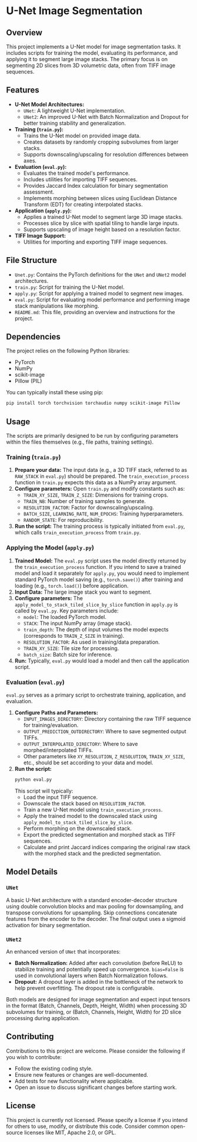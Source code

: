 # U-Net Image Segmentation

## Overview

This project implements a U-Net model for image segmentation tasks. It includes scripts for training the model, evaluating its performance, and applying it to segment large image stacks. The primary focus is on segmenting 2D slices from 3D volumetric data, often from TIFF image sequences.

## Features

- **U-Net Model Architectures:**
    - `UNet`: A lightweight U-Net implementation.
    - `UNet2`: An improved U-Net with Batch Normalization and Dropout for better training stability and generalization.
- **Training (`train.py`):**
    - Trains the U-Net model on provided image data.
    - Creates datasets by randomly cropping subvolumes from larger stacks.
    - Supports downscaling/upscaling for resolution differences between axes.
- **Evaluation (`eval.py`):**
    - Evaluates the trained model's performance.
    - Includes utilities for importing TIFF sequences.
    - Provides Jaccard Index calculation for binary segmentation assessment.
    - Implements morphing between slices using Euclidean Distance Transform (EDT) for creating interpolated stacks.
- **Application (`apply.py`):**
    - Applies a trained U-Net model to segment large 3D image stacks.
    - Processes slice by slice with spatial tiling to handle large inputs.
    - Supports upscaling of image height based on a resolution factor.
- **TIFF Image Support:**
    - Utilities for importing and exporting TIFF image sequences.

## File Structure

- `Unet.py`: Contains the PyTorch definitions for the `UNet` and `UNet2` model architectures.
- `train.py`: Script for training the U-Net model.
- `apply.py`: Script for applying a trained model to segment new images.
- `eval.py`: Script for evaluating model performance and performing image stack manipulations like morphing.
- `README.md`: This file, providing an overview and instructions for the project.

## Dependencies

The project relies on the following Python libraries:

- PyTorch
- NumPy
- scikit-image
- Pillow (PIL)

You can typically install these using pip:
```bash
pip install torch torchvision torchaudio numpy scikit-image Pillow
```

## Usage

The scripts are primarily designed to be run by configuring parameters within the files themselves (e.g., file paths, training settings).

### Training (`train.py`)

1.  **Prepare your data:** The input data (e.g., a 3D TIFF stack, referred to as `RAW_STACK` in `eval.py`) should be prepared. The `train_execution_process` function in `train.py` expects this data as a NumPy array argument.
2.  **Configure parameters:** Open `train.py` and modify constants such as:
    - `TRAIN_XY_SIZE`, `TRAIN_Z_SIZE`: Dimensions for training crops.
    - `TRAIN_NB`: Number of training samples to generate.
    - `RESOLUTION_FACTOR`: Factor for downscaling/upscaling.
    - `BATCH_SIZE`, `LEARNING_RATE`, `NUM_EPOCHS`: Training hyperparameters.
    - `RANDOM_STATE`: For reproducibility.
3.  **Run the script:** The training process is typically initiated from `eval.py`, which calls `train_execution_process` from `train.py`.

### Applying the Model (`apply.py`)

1.  **Trained Model:** The `eval.py` script uses the model directly returned by the `train_execution_process` function. If you intend to save a trained model and load it separately for `apply.py`, you would need to implement standard PyTorch model saving (e.g., `torch.save()`) after training and loading (e.g., `torch.load()`) before application.
2.  **Input Data:** The large image stack you want to segment.
3.  **Configure parameters:** The `apply_model_to_stack_tiled_slice_by_slice` function in `apply.py` is called by `eval.py`. Key parameters include:
    - `model`: The loaded PyTorch model.
    - `STACK`: The input NumPy array (image stack).
    - `train_depth`: The depth of input volumes the model expects (corresponds to `TRAIN_Z_SIZE` in training).
    - `RESOLUTION_FACTOR`: As used in training/data preparation.
    - `TRAIN_XY_SIZE`: Tile size for processing.
    - `batch_size`: Batch size for inference.
4.  **Run:** Typically, `eval.py` would load a model and then call the application script.

### Evaluation (`eval.py`)

`eval.py` serves as a primary script to orchestrate training, application, and evaluation.

1.  **Configure Paths and Parameters:**
    - `INPUT_IMAGES_DIRECTORY`: Directory containing the raw TIFF sequence for training/evaluation.
    - `OUTPUT_PREDICTION_OUTDIRECTORY`: Where to save segmented output TIFFs.
    - `OUTPUT_INTERPOLATED_DIRECTORY`: Where to save morphed/interpolated TIFFs.
    - Other parameters like `XY_RESOLUTION`, `Z_RESOLUTION`, `TRAIN_XY_SIZE`, etc., should be set according to your data and model.
2.  **Run the script:**
    ```bash
    python eval.py
    ```
    This script will typically:
    - Load the input TIFF sequence.
    - Downscale the stack based on `RESOLUTION_FACTOR`.
    - Train a new U-Net model using `train_execution_process`.
    - Apply the trained model to the downscaled stack using `apply_model_to_stack_tiled_slice_by_slice`.
    - Perform morphing on the downscaled stack.
    - Export the predicted segmentation and morphed stack as TIFF sequences.
    - Calculate and print Jaccard indices comparing the original raw stack with the morphed stack and the predicted segmentation.

## Model Details

### `UNet`
A basic U-Net architecture with a standard encoder-decoder structure using double convolution blocks and max pooling for downsampling, and transpose convolutions for upsampling. Skip connections concatenate features from the encoder to the decoder. The final output uses a sigmoid activation for binary segmentation.

### `UNet2`
An enhanced version of `UNet` that incorporates:
-   **Batch Normalization:** Added after each convolution (before ReLU) to stabilize training and potentially speed up convergence. `bias=False` is used in convolutional layers when Batch Normalization follows.
-   **Dropout:** A dropout layer is added in the bottleneck of the network to help prevent overfitting. The dropout rate is configurable.

Both models are designed for image segmentation and expect input tensors in the format (Batch, Channels, Depth, Height, Width) when processing 3D subvolumes for training, or (Batch, Channels, Height, Width) for 2D slice processing during application.

## Contributing

Contributions to this project are welcome. Please consider the following if you wish to contribute:
-   Follow the existing coding style.
-   Ensure new features or changes are well-documented.
-   Add tests for new functionality where applicable.
-   Open an issue to discuss significant changes before starting work.

## License

This project is currently not licensed. Please specify a license if you intend for others to use, modify, or distribute this code. Consider common open-source licenses like MIT, Apache 2.0, or GPL.
